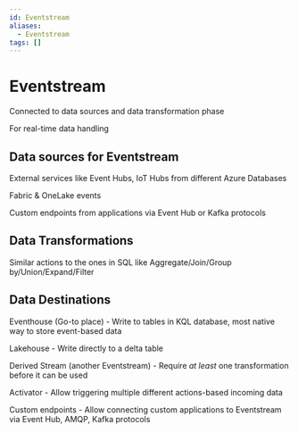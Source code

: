 ```yaml
---
id: Eventstream
aliases:
  - Eventstream
tags: []
---
```


# Eventstream

Connected to data sources and data transformation phase

For real-time data handling

## Data sources for Eventstream

External services like Event Hubs, IoT Hubs from different Azure Databases

Fabric & OneLake events

Custom endpoints from applications via Event Hub or Kafka protocols

## Data Transformations

Similar actions to the ones in SQL like Aggregate/Join/Group by/Union/Expand/Filter

## Data Destinations

Eventhouse (Go-to place) - Write to tables in KQL database, most native way to store event-based data

Lakehouse - Write directly to a delta table

Derived Stream (another Eventstream) - Require _at least_ one transformation before it can be used

Activator - Allow triggering multiple different actions-based incoming data

Custom endpoints - Allow connecting custom applications to Eventstream via Event Hub, AMQP, Kafka protocols
